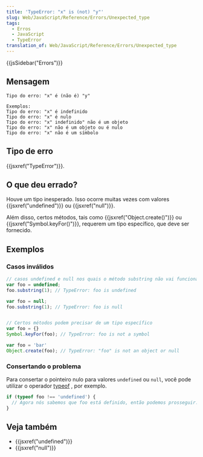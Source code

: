 ```yaml
---
title: 'TypeError: "x" is (not) "y"'
slug: Web/JavaScript/Reference/Errors/Unexpected_type
tags:
  - Erros
  - JavaScript
  - TypeError
translation_of: Web/JavaScript/Reference/Errors/Unexpected_type
---
```

{{jsSidebar("Errors")}}

## Mensagem

    Tipo do erro: "x" é (não é) "y"

    Exemplos:
    Tipo do erro: "x" é indefinido
    Tipo do erro: "x" é nulo
    Tipo do erro: "x" indefinido" não é um objeto
    Tipo do erro: "x" não é um objeto ou é nulo
    Tipo do erro: "x" não é um símbolo

## Tipo de erro

{{jsxref("TypeError")}}.

## O que deu errado?

Houve um tipo inesperado. Isso ocorre muitas vezes com valores {{jsxref("undefined")}} ou {{jsxref("null")}}.

Além disso, certos métodos, tais como {{jsxref("Object.create()")}} ou {{jsxref("Symbol.keyFor()")}}, requerem um tipo específico, que deve ser fornecido.

## Exemplos

### Casos inválidos

```js example-bad
// casos undefined e null nos quais o método substring não vai funcionar
var foo = undefined;
foo.substring(1); // TypeError: foo is undefined

var foo = null;
foo.substring(1); // TypeError: foo is null


// Certos métodos podem precisar de um tipo específico
var foo = {}
Symbol.keyFor(foo); // TypeError: foo is not a symbol

var foo = 'bar'
Object.create(foo); // TypeError: "foo" is not an object or null
```

### Consertando o problema

Para consertar o pointeiro nulo para valores `undefined` ou `null`, você pode utilizar o operador [typeof](/pt-BR/docs/Web/JavaScript/Reference/Operators/typeof) , por exemplo.

```js
if (typeof foo !== 'undefined') {
  // Agora nós sabemos que foo está definido, então podemos prosseguir.
}
```

## Veja também

- {{jsxref("undefined")}}
- {{jsxref("null")}}
